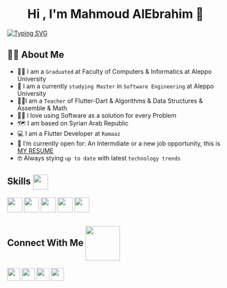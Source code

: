 <h1 align="center">Hi , I'm Mahmoud AlEbrahim 👋</h1>

[![Typing SVG](https://readme-typing-svg.demolab.com/?center=true&width=1000&lines=Master+in+software+engineering;Up+to+date+with+latest+trends;Trainer+|+Teacher;Algorithms+|+Problem+Solving+|+DS;Design+Patterns+|+SOLID+|+OOP)](https://git.io/typing-svg)

## 💁‍♂️ About Me
- 🧑‍🎓 I am a `Graduated` at Faculty of Computers & Informatics at Aleppo University
- 🏫 I am a currently `studying Master` in `Software Engineering` at Aleppo University
- 🧑‍🏫I am a `Teacher` of Flutter-Dart & Algorithms & Data Structures &  Assemble & Math
- 🧑‍💻 I love using Software as a solution for every Problem
- 🗺️ I am based on Syrian Arab Republic
- 💻 I am a Flutter Developer at `Ramaaz`
- 🤔 I’m currently open for: An Intermdiate or a new job opportunity, this is [MY RESUME](https://docs.google.com/document/d/1nrC7ZRsPEvFODNeKfreHjFIY4Oi2ZRJFUjqxy6nTbqI/edit?tab=t.0#heading=h.fy6x4udl86fx)
- 🤓 Always stying `up to date` with latest `technology trends`

## Skills <img src="https://camo.githubusercontent.com/ec5c8741e4ed88b1a5824e32558e15983dbaf6b46ca017418a32e39b4036ba3b/68747470733a2f2f6d65646961322e67697068792e636f6d2f6d656469612f51737347456d706b79454f684243623765312f67697068792e6769663f6369643d656366303565343761306e336769316266716e74716d6f62386739616964316f796a327772336473336d67373030626c267269643d67697068792e676966" width="35px" align="center">
<div>
<img src="https://raw.githubusercontent.com/rahulbanerjee26/githubAboutMeGenerator/main/icons/android.svg" width="35px">
<img src="https://www.svgrepo.com/show/303535/visual-studio-code-logo.svg" width="35px">
<img src="https://raw.githubusercontent.com/rahulbanerjee26/githubAboutMeGenerator/main/icons/flutter.svg" width="35px">
<img src="https://raw.githubusercontent.com/rahulbanerjee26/githubAboutMeGenerator/main/icons/dart.svg" width="35px">
<img src="https://raw.githubusercontent.com/rahulbanerjee26/githubAboutMeGenerator/main/icons/java.svg" width="35px">  
</div>

## Connect With Me <img src="https://raw.githubusercontent.com/ShahriarShafin/ShahriarShafin/main/Assets/handshake.gif" width="80px" align="center">
<div>
  <a href="https://www.linkedin.com/in/mahmoud-alebrahim" style="text-decoration:none">
    <img src="https://raw.githubusercontent.com/rahulbanerjee26/githubAboutMeGenerator/main/icons/linked-in-alt.svg" width="30px" style="border: 0">
  </a>
  <a href="https://www.instagram.com/mahmoud_al_ebrahim?igsh=eHBlNDJjZGN1eXk2" style="text-decoration:none">
    <img src="https://raw.githubusercontent.com/rahulbanerjee26/githubAboutMeGenerator/main/icons/instagram.svg" width="30px" style="border: 0">
  </a>
  <a href="https://www.github.com/Mahmoud-Al-Ebrahim" style="text-decoration:none">
    <img src="https://raw.githubusercontent.com/rahulbanerjee26/githubAboutMeGenerator/main/icons/github.svg" width="30px" style="border: 0">
  </a>
  <a href="https://www.facebook.com/mahmoud.alebrahim.1?mibextid=ZbWKwL" style="text-decoration:none">
    <img src="https://raw.githubusercontent.com/rahulbanerjee26/githubAboutMeGenerator/main/icons/facebook.svg" width="30px" style="border: 0">
  </a>
</div>
<!--
**Mahmoud-Al-Ebrahim/Mahmoud-Al-Ebrahim** is a ✨ _special_ ✨ repository because its `README.md` (this file) appears on your GitHub profile.

Here are some ideas to get you started:

- 🔭 I’m currently working on ...
- 🌱 I’m currently learning ...
- 👯 I’m looking to collaborate on ...
- 🤔 I’m looking for help with ...
- 💬 Ask me about ...
- 📫 How to reach me: ...
- 😄 Pronouns: ...
- ⚡ Fun fact: ...
-->
